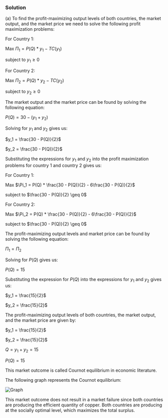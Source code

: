 

### Solution

(a) To find the profit-maximizing output levels of both countries, the market output, and the market price we need to solve the following profit maximization problems:

For Country 1:

Max $\Pi_1 = P(Q) * y_1 - TC(y_1)$

subject to $y_1 \geq 0$ 

For Country 2:

Max $\Pi_2 = P(Q) * y_2 - TC(y_2)$

subject to $y_2 \geq 0$ 

The market output and the market price can be found by solving the following equation:

$P(Q) = 30 - (y_1 + y_2)$ 

Solving for $y_1$ and $y_2$ gives us: 

$y_1 = \frac{30 - P(Q)}{2}$ 

$y_2 = \frac{30 - P(Q)}{2}$ 

Substituting the expressions for $y_1$ and $y_2$ into the profit maximization problems for country 1 and country 2 gives us: 

For Country 1:

Max $\Pi_1 = P(Q) * \frac{30 - P(Q)}{2} - 6\frac{30 - P(Q)}{2}$

subject to $\frac{30 - P(Q)}{2} \geq 0$ 

For Country 2:

Max $\Pi_2 = P(Q) * \frac{30 - P(Q)}{2} - 6\frac{30 - P(Q)}{2}$

subject to $\frac{30 - P(Q)}{2} \geq 0$ 

The profit-maximizing output levels and market price can be found by solving the following equation:

$\Pi_1 = \Pi_2$ 

Solving for $P(Q)$ gives us: 

$P(Q) = 15$ 

Substituting the expression for $P(Q)$ into the expressions for $y_1$ and $y_2$ gives us:

$y_1 = \frac{15}{2}$ 

$y_2 = \frac{15}{2}$

The profit-maximizing output levels of both countries, the market output, and the market price are given by: 

$y_1 = \frac{15}{2}$ 

$y_2 = \frac{15}{2}$

$Q = y_1 + y_2 = 15$ 

$P(Q) = 15$ 

This market outcome is called Cournot equilibrium in economic literature.

The following graph represents the Cournot equilibrium:

![Graph](https://www.economicsdiscussion.net/wp-content/uploads/2012/12/cournot_eq.jpg)

This market outcome does not result in a market failure since both countries are producing the efficient quantity of copper. Both countries are producing at the socially optimal level, which maximizes the total surplus.